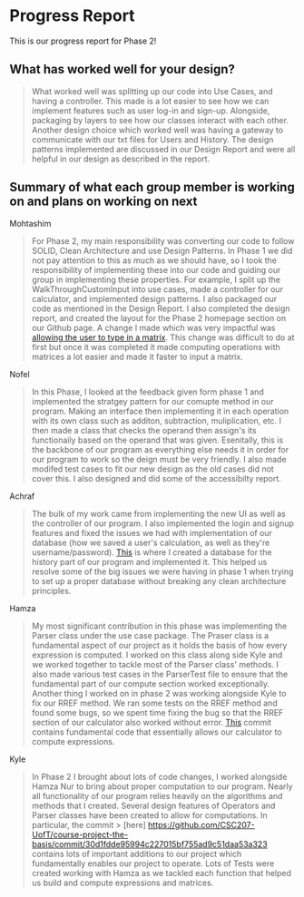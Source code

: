 # Progress Report

This is our progress report for Phase 2!

## What has worked well for your design?

> What worked well was splitting up our code into Use Cases, and having a controller. This made is a lot easier to see how we can implement features such as user log-in and sign-up. Alongside, packaging by layers to see how our classes interact with each other. Another design choice which worked well was having a gateway to communicate with our txt files for Users and History. The design patterns implemented are discussed in our Design Report and were all helpful in our design as described in the report.
## Summary of what each group member is working on and plans on working on next

Mohtashim

> For Phase 2, my main responsibility was converting our code to follow SOLID, Clean Architecture and use Design Patterns. In Phase 1 we did not pay attention to this as much as we should have, so I took the responsibility of implementing these into our code and guiding our group in implementing these properties. For example, I split up the WalkThroughCustomInput into use cases, made a controller for our calculator, and implemented design patterns. I also packaged our code as mentioned in the Design Report. I also completed the design report, and created the layout for the Phase 2 homepage section on our Github page. A change I made which was very impactful was [allowing the user to type in a matrix](https://github.com/CSC207-UofT/course-project-the-basis/pull/66/files). This change was difficult to do at first but once it was completed it made computing operations with matrices a lot easier and made it faster to input a matrix.


Nofel

> In this Phase, I looked at the feedback given form phase 1 and implemented the stratgey pattern for our comupte method in our program. Making an interface then implementing it in each operation with its own class such as additon, subtraction, muliplication, etc. I then made a class that checks the operand then assign's its functionaily based on the operand that was given. Esenitally, this is the backbone of our program as everything else needs it in order for our program to work so the deign must be very friendly. I also made modifed test cases to fit our new design as the old cases did not cover this. I also designed and did some of the accessibilty report.


Achraf

> The bulk of my work came from implementing the new UI as well as the controller of our program. I also implemented the login and signup features and fixed the issues we had with implementation of our database (how we saved a user's calculation, as well as they're username/password).
>[This](https://github.com/CSC207-UofT/course-project-the-basis/commit/43b457b91c2ee54c493684c51a950dc770df02f4) is where I created a database for the history part of our program and implemented it. This helped us resolve some of the big issues we were having in phase 1 when trying to set up a proper database without breaking any clean architecture principles.  


Hamza

> My most significant contribution in this phase was implementing the Parser class under the use case package. The Praser class is a fundamental aspect of our project as it holds the basis of how every expression is computed. I worked on this class along side Kyle and we worked together to tackle most of the Parser class' methods. I also made various test cases in the ParserTest file to ensure that the fundamental part of our compute section worked exceptionally. Another thing I worked on in phase 2 was working alongside Kyle to fix our RREF method. We ran some tests on the RREF method and found some bugs, so we spent time fixing the bug so that the RREF section of our calculator also worked without error.
> [This](https://github.com/CSC207-UofT/course-project-the-basis/commit/30d1fdde95994c227015bf755ad9c51daa53a323) commit contains fundamental code that essentially allows our calculator to compute expressions.

Kyle

> In Phase 2 I brought about lots of code changes, I worked alongside Hamza Nur to bring about proper computation to our program. Nearly all functionality of our program relies heavily on the algorithms and methods that I created. Several design features of Operators and Parser classes have been created to allow for computations. In particular, the commit > [here] https://github.com/CSC207-UofT/course-project-the-basis/commit/30d1fdde95994c227015bf755ad9c51daa53a323 contains lots of important additions to our project which fundamentally enables our project to operate. Lots of Tests were created working with Hamza as we tackled each function that helped us build and compute expressions and matrices.
